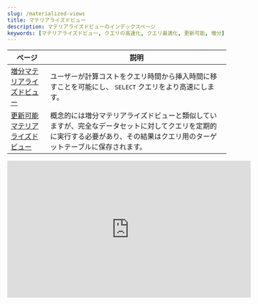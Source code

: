 ```yaml
---
slug: /materialized-views
title: マテリアライズドビュー
description: マテリアライズドビューのインデックスページ
keywords: [マテリアライズドビュー, クエリの高速化, クエリ最適化, 更新可能, 増分]
---
```


| ページ                                                                                      | 説明                                                                                                                                                                                    |
|-------------------------------------------------------------------------------------------|-----------------------------------------------------------------------------------------------------------------------------------------------------------------------------------------|
| [増分マテリアライズドビュー](/materialized-view/incremental-materialized-view) | ユーザーが計算コストをクエリ時間から挿入時間に移すことを可能にし、 `SELECT` クエリをより高速にします。                                                                             |
| [更新可能マテリアライズドビュー](/materialized-view/refreshable-materialized-view) | 概念的には増分マテリアライズドビューと類似していますが、完全なデータセットに対してクエリを定期的に実行する必要があり、その結果はクエリ用のターゲットテーブルに保存されます。 |


<iframe width="560" height="315" src="https://www.youtube.com/embed/-A3EtQgDn_0?si=TBiN_E80BKZ0DPpd" title="YouTube video player" frameborder="0" allow="accelerometer; autoplay; clipboard-write; encrypted-media; gyroscope; picture-in-picture; web-share" referrerpolicy="strict-origin-when-cross-origin" allowfullscreen></iframe>
